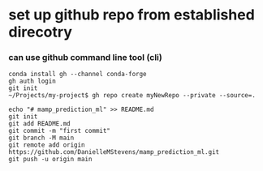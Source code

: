 # set up github repo from established direcotry

### can use github command line tool (cli)
```
conda install gh --channel conda-forge
gh auth login   
git init
~/Projects/my-project$ gh repo create myNewRepo --private --source=.

echo "# mamp_prediction_ml" >> README.md
git init
git add README.md
git commit -m "first commit"
git branch -M main
git remote add origin https://github.com/DanielleMStevens/mamp_prediction_ml.git
git push -u origin main
```

